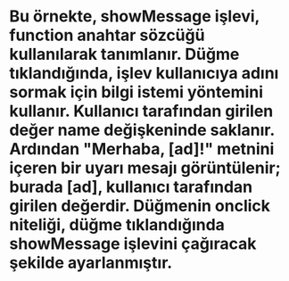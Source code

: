 # Bu örnekte, showMessage işlevi, function anahtar sözcüğü kullanılarak tanımlanır. Düğme tıklandığında, işlev kullanıcıya adını sormak için bilgi istemi yöntemini kullanır. Kullanıcı tarafından girilen değer name değişkeninde saklanır. Ardından "Merhaba, [ad]!" metnini içeren bir uyarı mesajı görüntülenir; burada [ad], kullanıcı tarafından girilen değerdir. Düğmenin onclick niteliği, düğme tıklandığında showMessage işlevini çağıracak şekilde ayarlanmıştır.
